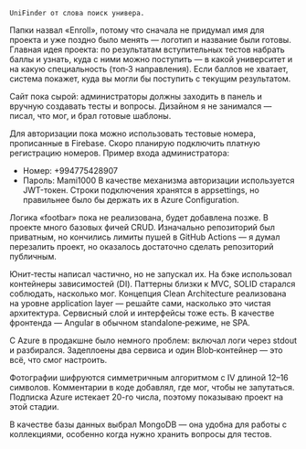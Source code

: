     UniFinder от слова поиск универа. 
Папки назвал «Enroll», потому что сначала не придумал имя для проекта и уже поздно было менять — логотип и название были готовы.
Главная идея проекта: по результатам вступительных тестов набрать баллы и узнать, куда с ними можно поступить — в какой университет и на какую специальность (топ‑3 направления). Если баллов не хватает, система покажет, куда вы могли бы поступить с текущим результатом.

Сайт пока сырой: администраторы должны заходить в панель и вручную создавать тесты и вопросы. Дизайном я не занимался — писал, что мог, и брал готовые шаблоны.

Для авторизации пока можно использовать тестовые номера, прописанные в Firebase. Скоро планирую подключить платную регистрацию номеров.
Пример входа администратора:

* Номер: ‪+994775428907‬
* Пароль: Mami1000
  В качестве механизма авторизации используется JWT-токен. Строки подключения хранятся в appsettings, но правильнее было бы держать их в Azure Configuration.

Логика «footbar» пока не реализована, будет добавлена позже. В проекте много базовых фичей CRUD. Изначально репозиторий был приватным, но кончились лимиты пушей в GitHub Actions — я думал перезалить проект, но оказалось достаточно сделать репозиторий публичным.

Юнит‑тесты написал частично, но не запускал их. На бэке использовал контейнеры зависимостей (DI). Паттерны близки к MVC, SOLID старался соблюдать, насколько мог. Концепция Clean Architecture реализована на уровне application layer — решайте сами, насколько это чистая архитектура. Сервисный слой и интерфейсы тоже есть. В качестве фронтенда — Angular в обычном standalone‑режиме, не SPA.

С Azure в продакшне было немного проблем: включал логи через stdout и разбирался. Задеплоены два сервиса и один Blob‑контейнер — это всё, что смог настроить.

Фотографии шифруются симметричным алгоритмом с IV длиной 12–16 символов. Комментарии в коде добавлял, где мог, чтобы не запутаться. Подписка Azure истекает 20-го числа, поэтому показываю проект на этой стадии.

В качестве базы данных выбрал MongoDB — она удобна для работы с коллекциями, особенно когда нужно хранить вопросы для тестов.
